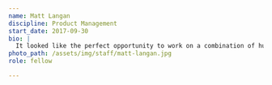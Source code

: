 ```yaml
---
name: Matt Langan
discipline: Product Management
start_date: 2017-09-30
bio: |
  It looked like the perfect opportunity to work on a combination of human and technology problems at scale. I believe in the positive impact of the work and the philosophies that drive it.
photo_path: /assets/img/staff/matt-langan.jpg
role: fellow

---
```

